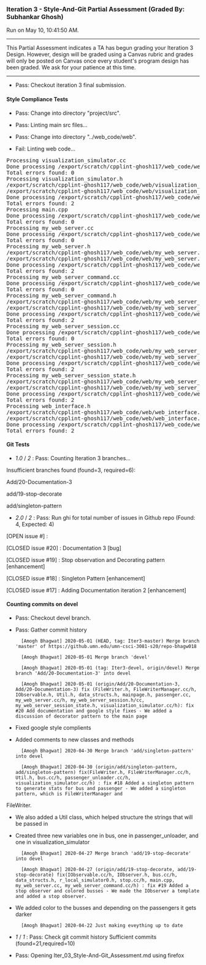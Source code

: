 ### Iteration 3 - Style-And-Git Partial Assessment (Graded By: Subhankar Ghosh)

Run on May 10, 10:41:50 AM.

<hr>

This Partial Assessment indicates a TA has begun grading your Iteration 3 Design. However, design will be graded using a Canvas rubric and grades will only be posted on Canvas once every student's program design has been graded. We ask for your patience at this time.

<hr>

+ Pass: Checkout iteration 3 final submission.




#### Style Compliance Tests

+ Pass: Change into directory "project/src".

+ Pass: Linting main src files...



+ Pass: Change into directory "../web_code/web".

+ Fail: Linting web code...

<pre>Processing visualization_simulator.cc
Done processing /export/scratch/cpplint-ghosh117/web_code/web/visualization_simulator.cc
Total errors found: 0
Processing visualization_simulator.h
/export/scratch/cpplint-ghosh117/web_code/web/visualization_simulator.h:6:  #ifndef header guard has wrong style, please use: WEB_CODE_WEB_VISUALIZATION_SIMULATOR_H_  [build/header_guard] [5]
/export/scratch/cpplint-ghosh117/web_code/web/visualization_simulator.h:97:  #endif line should be "#endif  // WEB_CODE_WEB_VISUALIZATION_SIMULATOR_H_"  [build/header_guard] [5]
Done processing /export/scratch/cpplint-ghosh117/web_code/web/visualization_simulator.h
Total errors found: 2
Processing main.cpp
Done processing /export/scratch/cpplint-ghosh117/web_code/web/main.cpp
Total errors found: 0
Processing my_web_server.cc
Done processing /export/scratch/cpplint-ghosh117/web_code/web/my_web_server.cc
Total errors found: 0
Processing my_web_server.h
/export/scratch/cpplint-ghosh117/web_code/web/my_web_server.h:6:  #ifndef header guard has wrong style, please use: WEB_CODE_WEB_MY_WEB_SERVER_H_  [build/header_guard] [5]
/export/scratch/cpplint-ghosh117/web_code/web/my_web_server.h:25:  #endif line should be "#endif  // WEB_CODE_WEB_MY_WEB_SERVER_H_"  [build/header_guard] [5]
Done processing /export/scratch/cpplint-ghosh117/web_code/web/my_web_server.h
Total errors found: 2
Processing my_web_server_command.cc
Done processing /export/scratch/cpplint-ghosh117/web_code/web/my_web_server_command.cc
Total errors found: 0
Processing my_web_server_command.h
/export/scratch/cpplint-ghosh117/web_code/web/my_web_server_command.h:6:  #ifndef header guard has wrong style, please use: WEB_CODE_WEB_MY_WEB_SERVER_COMMAND_H_  [build/header_guard] [5]
/export/scratch/cpplint-ghosh117/web_code/web/my_web_server_command.h:153:  #endif line should be "#endif  // WEB_CODE_WEB_MY_WEB_SERVER_COMMAND_H_"  [build/header_guard] [5]
Done processing /export/scratch/cpplint-ghosh117/web_code/web/my_web_server_command.h
Total errors found: 2
Processing my_web_server_session.cc
Done processing /export/scratch/cpplint-ghosh117/web_code/web/my_web_server_session.cc
Total errors found: 0
Processing my_web_server_session.h
/export/scratch/cpplint-ghosh117/web_code/web/my_web_server_session.h:6:  #ifndef header guard has wrong style, please use: WEB_CODE_WEB_MY_WEB_SERVER_SESSION_H_  [build/header_guard] [5]
/export/scratch/cpplint-ghosh117/web_code/web/my_web_server_session.h:26:  #endif line should be "#endif  // WEB_CODE_WEB_MY_WEB_SERVER_SESSION_H_"  [build/header_guard] [5]
Done processing /export/scratch/cpplint-ghosh117/web_code/web/my_web_server_session.h
Total errors found: 2
Processing my_web_server_session_state.h
/export/scratch/cpplint-ghosh117/web_code/web/my_web_server_session_state.h:6:  #ifndef header guard has wrong style, please use: WEB_CODE_WEB_MY_WEB_SERVER_SESSION_STATE_H_  [build/header_guard] [5]
/export/scratch/cpplint-ghosh117/web_code/web/my_web_server_session_state.h:20:  #endif line should be "#endif  // WEB_CODE_WEB_MY_WEB_SERVER_SESSION_STATE_H_"  [build/header_guard] [5]
Done processing /export/scratch/cpplint-ghosh117/web_code/web/my_web_server_session_state.h
Total errors found: 2
Processing web_interface.h
/export/scratch/cpplint-ghosh117/web_code/web/web_interface.h:6:  #ifndef header guard has wrong style, please use: WEB_CODE_WEB_WEB_INTERFACE_H_  [build/header_guard] [5]
/export/scratch/cpplint-ghosh117/web_code/web/web_interface.h:20:  #endif line should be "#endif  // WEB_CODE_WEB_WEB_INTERFACE_H_"  [build/header_guard] [5]
Done processing /export/scratch/cpplint-ghosh117/web_code/web/web_interface.h
Total errors found: 2
</pre>




#### Git Tests

+  _1.0_ / _2_ : Pass: Counting Iteration 3 branches...

Insufficient branches found (found=3, required=6):

Add/20-Documentation-3

add/19-stop-decorate

add/singleton-pattern

+  _2.0_ / _2_ : Pass: Run ghi for total number of issues in Github repo (Found: 4, Expected: 4) 

 [OPEN issue #] : 

[CLOSED issue #20] :  Documentation 3  [bug]

[CLOSED issue #19] :  Stop observation and Decorating pattern [enhancement]

[CLOSED issue #18] :  Singleton Pattern [enhancement]

[CLOSED issue #17] :  Adding Documentation iteration 2 [enhancement]

 




#### Counting commits on devel

+ Pass: Checkout devel branch.



+ Pass: Gather commit history

		[Amogh Bhagwat] 2020-05-01 (HEAD, tag: Iter3-master) Merge branch 'master' of https://github.umn.edu/umn-csci-3081-s20/repo-bhagw018 

		[Amogh Bhagwat] 2020-05-01 Merge branch 'devel' 

		[Amogh Bhagwat] 2020-05-01 (tag: Iter3-devel, origin/devel) Merge branch 'Add/20-Documentation-3' into devel 

		[Amogh Bhagwat] 2020-05-01 (origin/Add/20-Documentation-3, Add/20-Documentation-3) fix (FileWriter.h, FileWriterManager.cc/h, IObservable.h, Util.h, data_structs.h, mainpage.h, passenger.cc, my_web_server.cc/h, my_web_server_session.h/cc, my_web_server_session_state.h, visualization_simulator.cc/h): fix #20 Add documentation and google style fixes - We added a discussion of decorator pattern to the main page
- Fixed google style complients
- Added comments to new classes and methods


		[Amogh Bhagwat] 2020-04-30 Merge branch 'add/singleton-pattern' into devel 

		[Amogh Bhagwat] 2020-04-30 (origin/add/singleton-pattern, add/singleton-pattern) fix(FileWriter.h, FileWriterManager.cc/h, Util.h, bus.cc/h, passenger_unloader.cc/h, visualization_simulator.cc/h) : fix #18 Added a singleton pattern to generate stats for bus and passenger - We added a singleton pattern, which is FileWriterManager and
FileWriter.
- We also added a Util class, which helped structure the strings that
will be passed in
- Created three new variables one in bus, one in passenger_unloader, and
one in visualization_simulator


		[Amogh Bhagwat] 2020-04-27 Merge branch 'add/19-stop-decorate' into devel 

		[Amogh Bhagwat] 2020-04-27 (origin/add/19-stop-decorate, add/19-stop-decorate) fix(IObservable.cc/h, IObserver.h, bus.cc/h, data_structs.h, r_local_simulator0.h, stop.cc/h, main.cpp, my_web_server.cc, my_web_server_command.cc/h) : fix #19 Added a stop observer and colored busses - We made the IObserver a template and added a stop observer.
- We added color to the busses and depending on the passengers it gets
darker


		[Amogh Bhagwat] 2020-04-22 Just making eveything up to date 







+  _1_ / _1_ : Pass: Check git commit history
Sufficient commits (found=21,required=10)

+ Pass: Opening Iter_03_Style-And-Git_Assessment.md using firefox

